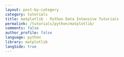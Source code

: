 ```yaml
---
layout: post-by-category
category: tutorials
title: matplotlib - Python Data Intensive Tutorials
permalink: /tutorials/python/matplotlib/
comments: false
author_profile: false
language: python
library: matplotlib
langSide: true
---
```

